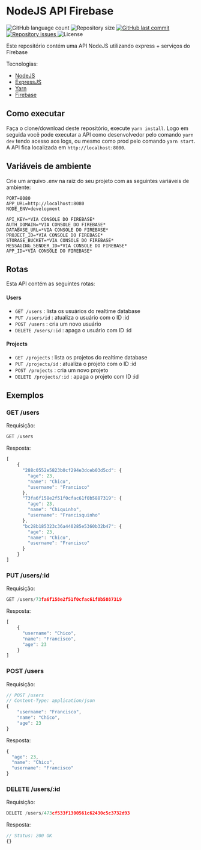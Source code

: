 # NodeJS API Firebase
<p align="left">
  <img alt="GitHub language count" src="https://img.shields.io/github/languages/count/Relirk/node-express-api-firebase">

  <img alt="Repository size" src="https://img.shields.io/github/repo-size/Relirk/node-express-api-firebase">
  
  <a href="https://github.com/Relirk/node-express-api-firebase/commits/master">
    <img alt="GitHub last commit" src="https://img.shields.io/github/last-commit/Relirk/node-express-api-firebase">
  </a>

  <a href="https://github.com/Relirk/node-express-api-firebase/issues">
    <img alt="Repository issues" src="https://img.shields.io/github/issues/Relirk/node-express-api-firebase">
  </a>

  <img alt="License" src="https://img.shields.io/badge/license-MIT-brightgreen">
</p>

Este repositório contém uma API NodeJS utilizando express + serviços do Firebase

Tecnologias:
* [NodeJS](https://nodejs.org/en/)
* [ExpressJS](https://expressjs.com/)
* [Yarn](https://yarnpkg.com/)
* [Firebase](https://firebase.google.com/?hl=pt-br)

## Como executar
Faça o clone/download deste repositório, execute `yarn install`. Logo em seguida você pode executar a API como desenvolvedor pelo comando `yarn dev` tendo acesso aos logs, ou mesmo como prod pelo comando `yarn start`. A API fica localizada em `http://localhost:8080`.

## Variáveis de ambiente
Crie um arquivo .env na raiz do seu projeto com as seguintes variáveis de ambiente:

```
PORT=8080
APP_URL=http://localhost:8080
NODE_ENV=development

API_KEY=*VIA CONSOLE DO FIREBASE*
AUTH_DOMAIN=*VIA CONSOLE DO FIREBASE*
DATABASE_URL=*VIA CONSOLE DO FIREBASE*
PROJECT_ID=*VIA CONSOLE DO FIREBASE*
STORAGE_BUCKET=*VIA CONSOLE DO FIREBASE*
MESSAGING_SENDER_ID=*VIA CONSOLE DO FIREBASE*
APP_ID=*VIA CONSOLE DO FIREBASE*
```

## Rotas
Esta API contém as seguintes rotas:

#### Users
* `GET /users` : lista os usuários do realtime database
* `PUT /users/id` : atualiza o usuário com o ID :id
* `POST /users` : cria um novo usuário
* `DELETE /users/:id` : apaga o usuário com ID :id
#### Projects
* `GET /projects` : lista os projetos do realtime database
* `PUT /projects/id` : atualiza o projeto com o ID :id
* `POST /projects` : cria um novo projeto
* `DELETE /projects/:id` : apaga o projeto com ID :id
## Exemplos

### GET /users

Requisição: 
```javascript
GET /users
```
Resposta:
```javascript
[
    {
      "288c0552e5823b0cf294e3dceb03d5cd": {
        "age": 23,
        "name": "Chico",
        "username": "Francisco"
      },
      "73fa6f158e2f51f0cfac61f0b5887319": {
        "age": 23,
        "name": "Chiquinho",
        "username": "Francisquinho"
      },
      "bc28b185323c36a440285e5360b32b47": {
        "age": 23,
        "name": "Chico",
        "username": "Francisco"
      }
    }
]
```

### PUT /users/:id

Requisição: 
```javascript
GET /users/73fa6f158e2f51f0cfac61f0b5887319
```
Resposta:
```javascript
[
    {
      "username": "Chico",
      "name": "Francisco",
      "age": 23
    }
]
```

### POST /users

Requisição:
```javascript
// POST /users
// Content-Type: application/json
{
	"username": "Francisco",
	"name": "Chico",
	"age": 23
}
```

Resposta:
```javascript
{
  "age": 23,
  "name": "Chico",
  "username": "Francisco"
}
```

### DELETE /users/:id
Requisição:
```javascript
DELETE /users/473cf533f1300561c62430c5c3732d93
```

Resposta:
```javascript
// Status: 200 OK
{}
```
